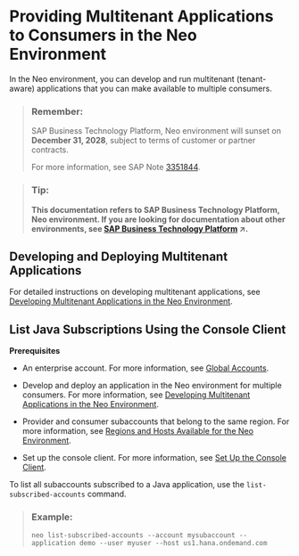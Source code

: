<!-- loioa8b790ee12f14468931e7e955c8d4b0a -->

# Providing Multitenant Applications to Consumers in the Neo Environment

In the Neo environment, you can develop and run multitenant \(tenant-aware\) applications that you can make available to multiple consumers.

> ### Remember:  
> SAP Business Technology Platform, Neo environment will sunset on **December 31, 2028**, subject to terms of customer or partner contracts.
> 
> For more information, see SAP Note [3351844](https://me.sap.com/notes/3351844).

> ### Tip:  
> **This documentation refers to SAP Business Technology Platform, Neo environment. If you are looking for documentation about other environments, see [SAP Business Technology Platform](https://help.sap.com/viewer/65de2977205c403bbc107264b8eccf4b/Cloud/en-US/6a2c1ab5a31b4ed9a2ce17a5329e1dd8.html "SAP Business Technology Platform (SAP BTP) is an integrated offering comprised of four technology portfolios: database and data management, application development and integration, analytics, and intelligent technologies. The platform offers users the ability to turn data into business value, compose end-to-end business processes, and build and extend SAP applications quickly.") :arrow_upper_right:.**



<a name="loioa8b790ee12f14468931e7e955c8d4b0a__section_abj_n5r_3cb"/>

## Developing and Deploying Multitenant Applications

For detailed instructions on developing multitenant applications, see [Developing Multitenant Applications in the Neo Environment](../30-development-neo/developing-multitenant-applications-in-the-neo-environment-54a7615.md).



<a name="loioa8b790ee12f14468931e7e955c8d4b0a__section_ngt_m5r_3cb"/>

## List Java Subscriptions Using the Console Client

**Prerequisites**

-   An enterprise account. For more information, see [Global Accounts](../10-concepts-neo/account-model-722a475.md#loio9b7d44f92eec44a6ae87129c02aeec0d).

-   Develop and deploy an application in the Neo environment for multiple consumers. For more information, see [Developing Multitenant Applications in the Neo Environment](../30-development-neo/developing-multitenant-applications-in-the-neo-environment-54a7615.md).

-   Provider and consumer subaccounts that belong to the same region. For more information, see [Regions and Hosts Available for the Neo Environment](../10-concepts-neo/regions-and-hosts-available-for-the-neo-environment-d722f7c.md).

-   Set up the console client. For more information, see [Set Up the Console Client](../30-development-neo/set-up-the-console-client-7613dee.md).


To list all subaccounts subscribed to a Java application, use the `list-subscribed-accounts` command.

> ### Example:  
> ```
> neo list-subscribed-accounts --account mysubaccount --application demo --user myuser --host us1.hana.ondemand.com
> ```

